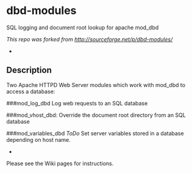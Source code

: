 dbd-modules
===========
SQL logging and document root lookup for apache mod_dbd

*This repo was forked from http://sourceforge.net/p/dbd-modules/*

-

Description
-----------
Two Apache HTTPD Web Server modules which work with mod_dbd to access a database:

###mod_log_dbd
Log web requests to an SQL database

###mod_vhost_dbd: 
Override the document root directory from an SQL database

###mod_variables_dbd
*ToDo*
Set server variables stored in a database depending on host name.

-

Please see the Wiki pages for instructions.
